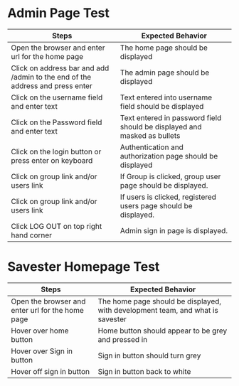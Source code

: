 # Admin Page Test
| Steps  | Expected Behavior |
| ------------- | ------------- |
| Open the browser and enter url for the home page | The home page should be displayed |
| Click on address bar and add /admin to the end of the address and press enter | The admin page should be displayed |
| Click on the username field and enter text | Text entered into username field should be displayed |
|Click on the Password field and enter text | Text entered in password field should be displayed and masked as bullets |
| Click on the login button or press enter on keyboard | Authentication and authorization page should be displayed |
| Click on group link and/or users link | If Group is clicked, group user page should be displayed. |
| Click on group link and/or users link | If users is clicked, registered users page should be displayed. | 
| Click LOG OUT on top right hand corner | Admin sign in page is displayed. |                                          
</pre>

# Savester Homepage Test
| Steps  | Expected Behavior |
| ------------- | ------------- |
| Open the browser and enter url for the home page | The home page should be displayed, with development team, and what is savester |
| Hover over home button | Home button should appear to be grey and pressed in |
| Hover over Sign in button | Sign in button should turn grey |
|Hover off sign in button | Sign in button back to white |                                      
</pre>
